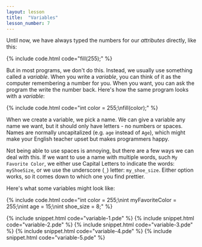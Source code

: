 ```yaml
---
layout: lesson
title:  "Variables"
lesson_number: 7
---
```


Until now, we have always typed the numbers for our *attributes* directly, like this:

{% include code.html code="fill(255);" %}

But in most programs, we don't do this. Instead, we usually use something called a *variable*. When you write a *variable*, you can think of it as the computer remembering a number for you. When you want, you can ask the program the write the number back. Here's how the same program looks with a *variable*:

{% include code.html code="int color = 255;\nfill(color);" %}

When we create a variable, we pick a name. We can give a variable any name we want, but it should only have letters  - no numbers or spaces. Names are normally uncapitalized (e.g. ```age``` instead of ```Age```), which might make your English teacher upset but makes programmers happy.

Not being able to use spaces is annoying, but there are a few ways we can deal with this. If we want to use a name with multiple words, such ```My Favorite Color```, we either use Capital Letters to indicate the words: ```myShoeSize```, or we use the underscore (```_```) letter: ```my_shoe_size```. Either option works, so it comes down to which one you find prettier. 

Here's what some variables might look like:

{% include code.html code="int color = 255;\nint myFavoriteColor = 255;\nint age = 15;\nint shoe_size = 8;" %}

{% include snippet.html code="variable-1.pde" %}
{% include snippet.html code="variable-2.pde" %}
{% include snippet.html code="variable-3.pde" %}
{% include snippet.html code="variable-4.pde" %}
{% include snippet.html code="variable-5.pde" %}

